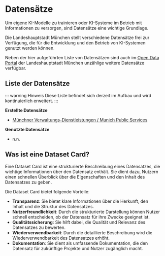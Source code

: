 # Datensätze

Um eigene KI-Modelle zu trainieren oder KI-Systeme im Betrieb mit Informationen zu versorgen, sind Datensätze eine wichtige Grundlage.

Die Landeshauptstadt München stellt verschiedene Datensätze frei zur Verfügung, die für die Entwicklung und den Betrieb von KI-Systemen genutzt werden können.

Neben der hier aufgeführten Liste von Datensätzen sind auch im [Open Data Portal](https://opendata.muenchen.de/) der Landeshauptstadt München unzählige weitere Datensätze verfügbar.

## Liste der Datensätze

::: warning Hinweis
Diese Liste befindet sich derzeit im Aufbau und wird kontinuierlich erweitert.
:::

**Erstellte Datensätze**

- [Münchner Verwaltungs-Dienstleistungen / Munich Public Services](/datensaetze/munich-public-services.md)

**Genutzte Datensätze**

- n.n.

## Was ist eine Dataset Card?

Eine Dataset Card ist eine strukturierte Beschreibung eines Datensatzes, die wichtige Informationen über den Datensatz enthält. Sie dient dazu, Nutzern einen schnellen Überblick über die Eigenschaften und den Inhalt des Datensatzes zu geben.

Die Dataset Card bietet folgende Vorteile:

- **Transparenz**: Sie bietet klare Informationen über die Herkunft, den Inhalt und die Struktur des Datensatzes.
- **Nutzerfreundlichkeit**: Durch die strukturierte Darstellung können Nutzer schnell entscheiden, ob der Datensatz für ihre Zwecke geeignet ist.
- **Qualitätssicherung**: Sie hilft dabei, die Qualität und Relevanz des Datensatzes zu bewerten.
- **Wiederverwendbarkeit**: Durch die detaillierte Beschreibung wird die Wiederverwendbarkeit des Datensatzes erhöht.
- **Dokumentation**: Sie dient als umfassende Dokumentation, die den Datensatz für zukünftige Projekte und Nutzer zugänglich macht.
